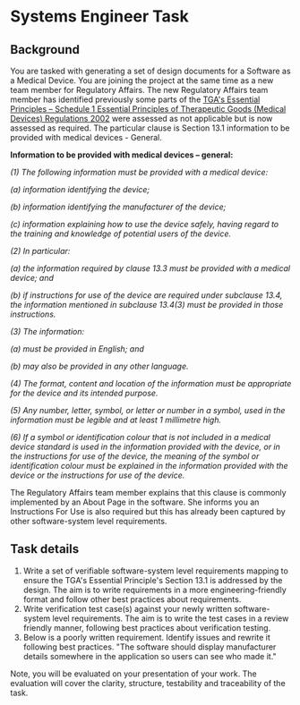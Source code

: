 # Systems Engineer Task
## Background
You are tasked with generating a set of design documents for a Software as a Medical Device. You are joining the project at the same time as a new team member for Regulatory Affairs. The new Regulatory Affairs team member has identified previously some parts of the [TGA's Essential Principles – Schedule 1 Essential Principles of Therapeutic Goods (Medical Devices) Regulations 2002](https://classic.austlii.edu.au/au/legis/cth/consol_reg/tgdr2002400/sch1.html) were assessed as not applicable but is now assessed as required. The particular clause is Section 13.1 information to be provided with medical devices - General. 

**Information to be provided with medical devices – general:**

_(1) The following information must be provided with a medical device:_

  _(a) information identifying the device;_

  _(b) information identifying the manufacturer of the device;_

  _(c) information explaining how to use the device safely, having regard to the training and knowledge of potential users of the device._

_(2) In particular:_

  _(a) the information required by clause 13.3 must be provided with a medical device; and_

  _(b) if instructions for use of the device are required under subclause 13.4, the information mentioned in subclause 13.4(3) must be provided in those instructions._

_(3) The information:_

  _(a) must be provided in English; and_

  _(b) may also be provided in any other language._

_(4) The format, content and location of the information must be appropriate for the device and its intended purpose._

_(5) Any number, letter, symbol, or letter or number in a symbol, used in the information must be legible and at least 1 millimetre high._

_(6) If a symbol or identification colour that is not included in a medical device standard is used in the information provided with the device, or in the instructions for use of the device, the meaning of the symbol or identification colour must be explained in the information provided with the device or the instructions for use of the device._

The Regulatory Affairs team member explains that this clause is commonly implemented by an About Page in the software. She informs you an Instructions For Use is also required but this has already been captured by other software-system level requirements.

## Task details
1. Write a set of verifiable software-system level requirements mapping to ensure the TGA's Essential Principle's Section 13.1 is addressed by the design. The aim is to write requirements in a more engineering-friendly format and follow other best practices about requirements. 
2. Write verification test case(s) against your newly written software-system level requirements. The aim is to write the test cases in a review friendly manner, following best practices about verification testing. 
3. Below is a poorly written requirement. Identify issues and rewrite it following best practices. "The software should display manufacturer details somewhere in the application so users can see who made it."

Note, you will be evaluated on your presentation of your work. The evaluation will cover the clarity, structure, testability and traceability of the task.

